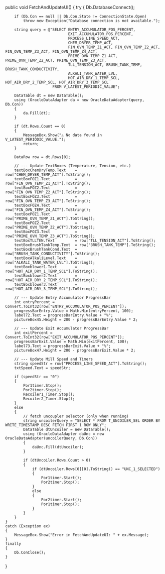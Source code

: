 public void FetchAndUpdateUI()
{
    try
    {
        Db.DatabaseConnect();

        if (Db.Con == null || Db.Con.State != ConnectionState.Open)
            throw new Exception("Database connection is not available.");

        string query = @"SELECT ENTRY_ACCUMULATOR_POS_PERCENT,
                                EXIT_ACCUMULATOR_POS_PERCENT,
                                PROCESS_LINE_SPEED_ACT,
                                CHEM_DRYER_TEMP_ACT,
                                FIN_OVN_TEMP_Z1_ACT, FIN_OVN_TEMP_Z2_ACT, FIN_OVN_TEMP_Z3_ACT, FIN_OVN_TEMP_Z4_ACT,
                                PRIME_OVN_TEMP_Z1_ACT, PRIME_OVN_TEMP_Z2_ACT, PRIME_OVN_TEMP_Z3_ACT,
                                TLL_TENSION_ACT, BRUSH_TANK_TEMP, BRUSH_TANK_CONDUCTIVITY,
                                ALKALI_TANK_WATER_LVL,
                                HOT_AIR_DRY_1_TEMP_SCL, HOT_AIR_DRY_2_TEMP_SCL, HOT_AIR_DRY_3_TEMP_SCL
                         FROM V_LATEST_PERIODIC_VALUE";

        DataTable dt = new DataTable();
        using (OracleDataAdapter da = new OracleDataAdapter(query, Db.Con))
        {
            da.Fill(dt);
        }

        if (dt.Rows.Count == 0)
        {
            MessageBox.Show("⚠️ No data found in V_LATEST_PERIODIC_VALUE.");
            return;
        }

        DataRow row = dt.Rows[0];

        // --- Update TextBoxes (Temperature, Tension, etc.)
        textBoxChemDryTemp.Text    = row["CHEM_DRYER_TEMP_ACT"].ToString();
        textBoxFOZ1.Text           = row["FIN_OVN_TEMP_Z1_ACT"].ToString();
        textBoxFOZ2.Text           = row["FIN_OVN_TEMP_Z2_ACT"].ToString();
        textBoxFOZ3.Text           = row["FIN_OVN_TEMP_Z3_ACT"].ToString();
        textBoxFOZ4.Text           = row["FIN_OVN_TEMP_Z4_ACT"].ToString();
        textBoxPOZ1.Text           = row["PRIME_OVN_TEMP_Z1_ACT"].ToString();
        textBoxPOZ2.Text           = row["PRIME_OVN_TEMP_Z2_ACT"].ToString();
        textBoxPOZ3.Text           = row["PRIME_OVN_TEMP_Z3_ACT"].ToString();
        textBoxTLLTEN.Text         = row["TLL_TENSION_ACT"].ToString();
        textBoxBrushTankTemp.Text  = row["BRUSH_TANK_TEMP"].ToString();
        textBoxBrushTankCond.Text  = row["BRUSH_TANK_CONDUCTIVITY"].ToString();
        textBoxAlkaliLevel.Text    = row["ALKALI_TANK_WATER_LVL"].ToString();
        textBoxblower1.Text        = row["HOT_AIR_DRY_1_TEMP_SCL"].ToString();
        textBoxblower2.Text        = row["HOT_AIR_DRY_2_TEMP_SCL"].ToString();
        textBoxblower3.Text        = row["HOT_AIR_DRY_3_TEMP_SCL"].ToString();

        // --- Update Entry Accumulator ProgressBar
        int entryPercent = Convert.ToInt32(row["ENTRY_ACCUMULATOR_POS_PERCENT"]);
        progressBarEntry.Value = Math.Min(entryPercent, 100);
        label72.Text = progressBarEntry.Value + "%";
        pictureBox45.Height = 200 - progressBarEntry.Value * 2;

        // --- Update Exit Accumulator ProgressBar
        int exitPercent = Convert.ToInt32(row["EXIT_ACCUMULATOR_POS_PERCENT"]);
        progressBarExit.Value = Math.Min(exitPercent, 100);
        label73.Text = progressBarExit.Value + "%";
        pictureBox47.Height = 200 - progressBarExit.Value * 2;

        // --- Update Mill Speed and Timers
        string speedStr = row["PROCESS_LINE_SPEED_ACT"].ToString();
        txtSpeed.Text = speedStr;

        if (speedStr == "0")
        {
            Por1timer.Stop();
            Por2timer.Stop();
            Recoiler1_Timer.Stop();
            Recoiler2_Timer.Stop();
        }
        else
        {
            // fetch uncoupler selector (only when running)
            string uncoilerQuery = "SELECT * FROM T_UNCOILER_SEL ORDER BY WRITE_TIMESTAMP DESC FETCH FIRST 1 ROW ONLY";
            DataTable dtUncoiler = new DataTable();
            using (OracleDataAdapter daUnc = new OracleDataAdapter(uncoilerQuery, Db.Con))
            {
                daUnc.Fill(dtUncoiler);
            }

            if (dtUncoiler.Rows.Count > 0)
            {
                if (dtUncoiler.Rows[0][0].ToString() == "UNC_1_SELECTED")
                {
                    Por1timer.Start();
                    Por2timer.Stop();
                }
                else
                {
                    Por2timer.Start();
                    Por1timer.Stop();
                }
            }
        }
    }
    catch (Exception ex)
    {
        MessageBox.Show("Error in FetchAndUpdateUI: " + ex.Message);
    }
    finally
    {
        Db.ConClose();
    }
}